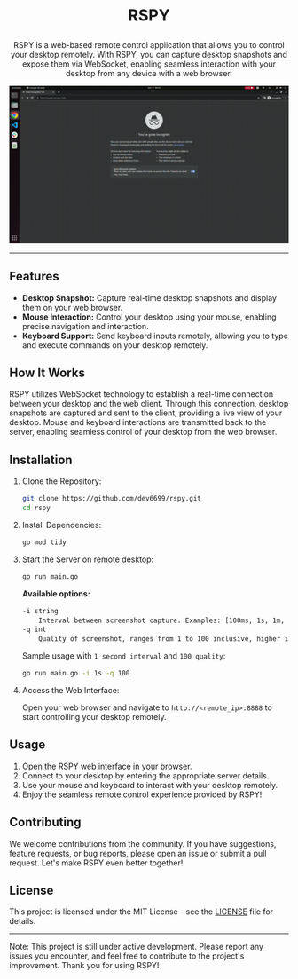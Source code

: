 
# <p align="center">RSPY</p>

<p align="center">
RSPY is a web-based remote control application that allows you to control your desktop remotely. With RSPY, you can capture desktop snapshots and expose them via WebSocket, enabling seamless interaction with your desktop from any device with a web browser.
</p>
<img src="rspy.gif">

<hr />

## Features
- <b>Desktop Snapshot:</b> Capture real-time desktop snapshots and display them on your web browser.
- <b>Mouse Interaction:</b> Control your desktop using your mouse, enabling precise navigation and interaction.
- <b>Keyboard Support:</b> Send keyboard inputs remotely, allowing you to type and execute commands on your desktop remotely.


## How It Works
RSPY utilizes WebSocket technology to establish a real-time connection between your desktop and the web client. Through this connection, desktop snapshots are captured and sent to the client, providing a live view of your desktop. Mouse and keyboard interactions are transmitted back to the server, enabling seamless control of your desktop from the web browser.

## Installation
1. Clone the Repository:
    ```bash
    git clone https://github.com/dev6699/rspy.git
    cd rspy
    ```

2. Install Dependencies:
    ```bash
    go mod tidy
    ```

3. Start the Server on remote desktop:
    ```bash
    go run main.go
    ```
    **Available options:**
    ```bash
    -i string
        Interval between screenshot capture. Examples: [100ms, 1s, 1m, 1h] (default "100ms")
    -q int
        Quality of screenshot, ranges from 1 to 100 inclusive, higher is better (default 80)
    ```
    Sample usage with `1 second interval` and `100 quality`:
    ```bash
    go run main.go -i 1s -q 100
    ```

4. Access the Web Interface:

    Open your web browser and navigate to `http://<remote_ip>:8888` to start controlling your desktop remotely.

## Usage
1. Open the RSPY web interface in your browser.
2. Connect to your desktop by entering the appropriate server details.
3. Use your mouse and keyboard to interact with your desktop remotely.
4. Enjoy the seamless remote control experience provided by RSPY!

## Contributing
We welcome contributions from the community. If you have suggestions, feature requests, or bug reports, please open an issue or submit a pull request. Let's make RSPY even better together!

## License
This project is licensed under the MIT License - see the [LICENSE](LICENSE) file for details.

<hr>
Note: This project is still under active development. Please report any issues you encounter, and feel free to contribute to the project's improvement. Thank you for using RSPY!